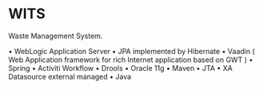 # WITS
Waste Management System. 

•	WebLogic Application Server
•	JPA implemented by Hibernate
•	Vaadin ( Web Application framework for rich Internet application based on GWT )
•	Spring
•	Activiti Workflow
•	Drools
•	Oracle 11g
•	Maven
•	JTA
•	XA Datasource external managed
•	Java

